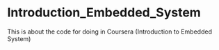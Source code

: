 # Introduction_Embedded_System
This is about the code for doing in Coursera (Introduction to Embedded System)
